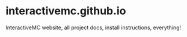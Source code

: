 # interactivemc.github.io
InteractiveMC website, all project docs, install instructions, everything!
